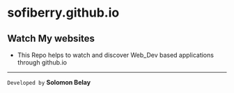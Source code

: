 # sofiberry.github.io

## Watch My websites

- This Repo helps to watch and discover Web_Dev based applications through github.io 
 
 <hr>
 
 
 `Developed by`
 **Solomon Belay**
